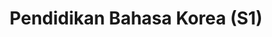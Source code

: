 ---
title: "Pendidikan Bahasa Korea (S1)"
menu:
  - id: "profil"
    label: "Tentang Prodi"
  - id: "akreditasi"
    label: "Akreditasi"
  - id: "kurikulum"
    label: "Kurikulum"
    external: "https://kurikulum.upi.edu/struktur/prodi/C115"
  - id: "dosen"
    label: "Dosen"  
  - id: "struktur-organisasi"
    label: "Struktur Organisasi"
  - id: "fasilitas"
    label: "Fasilitas"
  # - id: "kerja-sama"
  #   label: "Kerja Sama"
  - id: "penelitian"
    label: "Penelitian"  
  - id: "jurnal"
    label: "Jurnal"  
    external: "https://ejournal.upi.edu/index.php/JoKAL/index"
  - id: "pmb"
    label: "PMB / Pendaftaran"
    external: "https://pmb.upi.edu/"
sections:
  profil:
    title: "Tentang Pendidikan Bahasa Korea S1"
    content: |
            <section class="bg-white dark:bg-gray-900 pt-10 md:pt-10 pb-12 md:pb-24 px-0">
            <div class="max-w-6xl mx-auto px-4">
            <h2 class="text-xl font-semibold text-purple-800 dark:text-purple-300 mb-2">Sejarah</h2><br>

            <!-- Timeline sejarah -->
            <div class="relative border-l-2 border-purple-300 dark:border-purple-600 pl-14 space-y-10 mb-6">
            <div class="relative">
              <div class="absolute w-4 h-4 bg-purple-600 rounded-full -left-6 top-1.5"></div>
              <h3 class="text-base font-semibold text-purple-800 dark:text-purple-300">2007 – Kursus Bahasa Korea Dimulai</h3>
              <p class="text-gray-700 dark:text-gray-300 mt-1">Balai Bahasa UPI menyelenggarakan kursus Bahasa Korea pertama kali dan terus berjalan hingga saat ini.</p>
            </div>
            <div class="relative">
              <div class="absolute w-4 h-4 bg-purple-600 rounded-full -left-6 top-1.5"></div>
              <h3 class="text-base font-semibold text-purple-800 dark:text-purple-300">2015 – Prodi Diresmikan</h3>
              <p class="text-gray-700 dark:text-gray-300 mt-1">Berdasarkan SK Rektor UPI Nomor 5181/UN40/HK/2015 tanggal 5 Agustus 2015, Prodi Pendidikan Bahasa Korea resmi dibuka di bawah naungan FPBS UPI.</p>
            </div>
            <div class="relative">
              <div class="absolute w-4 h-4 bg-purple-600 rounded-full -left-6 top-1.5"></div>
              <h3 class="text-base font-semibold text-purple-800 dark:text-purple-300">2015 – Angkatan Pertama</h3>
              <p class="text-gray-700 dark:text-gray-300 mt-1">Sebanyak 53 mahasiswa diterima sebagai angkatan pertama Prodi Pendidikan Bahasa Korea.</p>
            </div>
            <div class="relative">
              <div class="absolute w-4 h-4 bg-purple-600 rounded-full -left-6 top-1.5"></div>
              <h3 class="text-base font-semibold text-purple-800 dark:text-purple-300">2018 – Pengajuan Akreditasi BAN-PT</h3>
              <p class="text-gray-700 dark:text-gray-300 mt-1">Prodi mengajukan akreditasi nasional ke BAN-PT sebagai langkah pengakuan mutu akademik secara formal.</p>
            </div>
            <div class="relative">
              <div class="absolute w-4 h-4 bg-purple-600 rounded-full -left-6 top-1.5"></div>
              <h3 class="text-base font-semibold text-purple-800 dark:text-purple-300">2019 – Peringkat B dari BAN-PT</h3>
              <p class="text-gray-700 dark:text-gray-300 mt-1">Prodi memperoleh peringkat B berdasarkan SK BAN-PT No. 4598/SK/BAN-PT/Akred/S/X/2019.</p>
            </div>
            <div class="relative">
              <div class="absolute w-4 h-4 bg-purple-600 rounded-full -left-6 top-1.5"></div>
              <h3 class="text-base font-semibold text-purple-800 dark:text-purple-300">2024 – Akreditasi Unggul LAMDIK</h3>
              <p class="text-gray-700 dark:text-gray-300 mt-1">Prodi memperoleh akreditasi <strong>Unggul</strong> dari LAMDIK berdasarkan SK No. 845/SK/LAMDIK/Ak/S/VIII/2024.</p>
            </div>
            </div>

                <!-- Keterangan tambahan -->
                <p class="text-gray-700 dark:text-gray-300 mb-6">Sejak awal berdiri, jumlah peminat Program Studi Pendidikan Bahasa Korea terus meningkat, dari 220 orang hingga mencapai 1.859 orang pada tahun 2022, dengan kuota penerimaan mahasiswa baru sebanyak 80 orang setiap tahunnya. Hingga kini, Prodi telah meluluskan sekitar 180 alumni yang tersebar di berbagai sektor pekerjaan, seperti pendidikan, penerjemahan, industri manufaktur, sekretariat, dan lainnya; beberapa di antaranya juga melanjutkan studi magister di universitas ternama di dalam dan luar negeri. Prodi juga aktif menjalin kerja sama dengan berbagai lembaga nasional seperti AJARI, PELBAKORI, APSKI, King Sejong Institute, dan KCCI, serta institusi luar negeri seperti KOICA, Korea Foundation, AKS, Soonchun Hyang University, Sookmyung Women’s University, dan Jeju National University.</p>

                <!-- Visi -->
                <h2 class="text-xl font-semibold text-purple-800 dark:text-purple-300 mb-2">Visi</h2>
                <p class="text-gray-700 dark:text-gray-300 mb-6">Menjadi pelopor program studi pelaksana pendidikan yang unggul di bidang pendidikan bahasa dan kebudayaan Korea dengan sistem manajemen mutu berstandar internasional periode 2021–2025.</p>

                <!-- Misi -->
                <h2 class="text-xl font-semibold text-purple-800 dark:text-purple-300 mb-2">Misi</h2>
                <ol class="list-decimal pl-6 text-gray-700 dark:text-gray-300 mb-6 space-y-2">
                  <li>Menyelenggarakan pendidikan yang berfokus pada ilmu pendidikan bahasa dan kebudayaan Korea dengan sistem manajemen mutu berstandar internasional.</li>
                  <li>Melaksanakan penelitian unggul dalam bidang ilmu pendidikan bahasa dan kebudayaan Korea yang layak publikasi pada jurnal terindeks dan/atau bereputasi.</li>
                  <li>Mengembangkan, menerapkan, dan memanfaatkan ilmu dalam bidang pendidikan bahasa dan kebudayaan Korea melalui pengabdian kepada masyarakat.</li>
                  <li>Meningkatkan pencitraan dan kerja sama dengan berbagai lembaga nasional dan internasional.</li>
                </ol>

                <!-- Tujuan -->
                <h2 class="text-xl font-semibold text-purple-800 dark:text-purple-300 mb-2">Tujuan</h2>
                <ol class="list-decimal pl-6 text-gray-700 dark:text-gray-300 mb-6 space-y-2">
                  <li>Terselenggaranya pendidikan yang berfokus pada ilmu pendidikan bahasa dan kebudayaan Korea dengan sistem manajemen mutu berstandar internasional.</li>
                  <li>Terlaksananya penelitian unggul dalam bidang pendidikan bahasa dan kebudayaan Korea yang layak publikasi pada jurnal terindeks dan/atau bereputasi.</li>
                  <li>Terlaksananya pengembangan dan kebudayaan Korea melalui pengabdian kepada masyarakat.</li>
                  <li>Meningkatnya citra dan kerja sama dengan berbagai lembaga nasional dan internasional.</li>
                </ol>

                <!-- Kompetensi -->
                <h2 class="text-xl font-semibold text-purple-800 dark:text-purple-300 mb-2">Kompetensi Lulusan</h2>
                <ol class="list-decimal pl-6 text-gray-700 dark:text-gray-300 mb-6 space-y-2">
                  <li>Memiliki kecakapan utama sebagai tenaga pendidik di bidang studi bahasa dan budaya Korea.</li>
                  <li>Memiliki kecakapan dalam bidang penulisan, penerjemahan, jurnalistik, kesenian, dan penelitian.</li>
                  <li>Memiliki kecakapan bahasa Korea dalam bidang pariwisata, perkantoran, bisnis, dan iptek.</li>
                </ol>

                <h2 class="text-xl font-semibold text-purple-800 dark:text-purple-300 mb-2">Kontak Prodi</h2>
                <p class="text-gray-700 dark:text-gray-300 mb-6">
                  Program Studi Pendidikan Bahasa Korea<br>
                  Fakultas Pendidikan Bahasa dan Sastra – Universitas Pendidikan Indonesia<br>
                  Jl. Dr. Setiabudhi No. 229, Gedung A FPBS UPI, Lantai 1<br>
                  Kode Pos 40154 Kota Bandung<br>
                  Telepon: 085161480508<br>
                  Email: <a href="mailto:dikkorea@upi.edu" class="text-purple-700 dark:text-purple-300 hover:underline">dikkorea@upi.edu</a><br>
                  Instagram: <a href="https://instagram.com/dikkoreaupi" class="text-purple-700 dark:text-purple-300 hover:underline">@dikkoreaupi</a>
                </p>
              </div>
            </section>
        
      
  akreditasi:
    title: "Akreditasi Pendidikan Bahasa Korea S1"
    content: |
      <section class="bg-white dark:bg-gray-900 pt-10 md:pt-10 px-4">
        <div class="max-w-6xl mx-auto">

          <!-- Toggle Nasional -->
          <details class="mb-6 border border-gray-300 dark:border-gray-700 rounded-lg overflow-hidden">
            <summary class="cursor-pointer px-4 py-3 bg-gray-100 dark:bg-gray-800 text-gray-800 dark:text-white font-medium hover:bg-gray-200 dark:hover:bg-gray-700">
              Akreditasi Nasional (LAMDIK)
            </summary>
            <div class="px-4 py-4 text-gray-700 dark:text-gray-300">
              <p class="mb-4">
                Prodi Pendidikan Bahasa Korea FPBS UPI saat ini terakreditasi <strong>UNGGUL</strong> berdasarkan SK LAMDIK Nomor 845/SK/LAMDIK/Ak/S/VIII/2024. Masa berlaku akreditasi ini dimulai sejak <strong>7 Agustus 2024</strong> hingga <strong>6 Agustus 2029</strong>. Informasi lebih lanjut dapat diakses melalui laman resmi LAMDIK berikut:
                <a href="https://lamdik.or.id" target="_blank" class="text-purple-700 hover:underline">https://lamdik.or.id</a>
              </p>
              <img src="/images/akreditasi/korea/lamdik-korea.webp" alt="Sertifikat Akreditasi LAMDIK" class="w-full rounded-lg">
            </div>
          </details>

          <!-- Toggle Internasional -->
          <details class="border border-gray-300 dark:border-gray-700 rounded-lg overflow-hidden">
            <summary class="cursor-pointer px-4 py-3 bg-gray-100 dark:bg-gray-800 text-gray-800 dark:text-white font-medium hover:bg-gray-200 dark:hover:bg-gray-700">
              Akreditasi Internasional (ACQUIN)
            </summary>
            <div class="px-4 py-4 text-gray-700 dark:text-gray-300">
              <p class="mb-4">
                Secara internasional, Prodi Pendidikan Bahasa Korea FPBS UPI telah mendapatkan akreditasi dari <strong>ACQUIN (Accreditation, Certification and Quality Assurance Institute)</strong>, lembaga akreditasi pendidikan tinggi dari Jerman. Akreditasi ini berlaku hingga <strong>30 September 2030</strong> berdasarkan sertifikat yang diterbitkan di Bayreuth pada <strong>10 Maret 2025</strong>.
              </p>
              <img src="/images/akreditasi/korea/acquin-korea.webp" alt="Sertifikat Akreditasi ACQUIN" class="w-full rounded-lg">
            </div>
          </details>

        </div>
      </section>


  fasilitas:
    title: "Fasilitas"
    content: |

      <!-- Section Fasilitas -->
      <section class="bg-white dark:bg-gray-900 pt-10 md:pt-10 px-4">
        <div class="max-w-6xl mx-auto">

          <!-- Fasilitas FPBS -->
          <details open class="mb-6 border border-gray-300 dark:border-gray-700 rounded-lg overflow-hidden">
            <summary class="bg-gray-100 dark:bg-gray-800 px-4 py-3 cursor-pointer font-semibold text-gray-800 dark:text-white">
              Fasilitas di FPBS UPI
            </summary>
            <div class="px-4 py-4 text-gray-800 dark:text-gray-300">
              <p class="mb-4">
                Daftar lengkap fasilitas khusus di lingkungan Fakultas Pendidikan Bahasa dan Sastra (FPBS) UPI tersedia melalui tautan berikut.
              </p>
              <a href="/profil/fasilitas.html" class="inline-block bg-purple-700 hover:bg-purple-800 text-white px-5 py-2 rounded-lg transition" target="_blank">
                Lihat Fasilitas FPBS
              </a>
            </div>
          </details>

          <!-- Fasilitas UPI -->
          <details class="border border-gray-300 dark:border-gray-700 rounded-lg overflow-hidden">
            <summary class="bg-gray-100 dark:bg-gray-800 px-4 py-3 cursor-pointer font-semibold text-gray-800 dark:text-white">
              Fasilitas Umum di UPI
            </summary>
            <div class="px-4 py-4 text-gray-800 dark:text-gray-300">
              <p class="mb-4">
                Selain di fakultas, UPI juga menyediakan berbagai fasilitas penunjang umum untuk sivitas akademika secara keseluruhan.
              </p>
              <a href="https://www.upi.edu/pendidikan/fasilitas" class="inline-block bg-purple-700 hover:bg-purple-800 text-white px-5 py-2 rounded-lg transition" target="_blank">
                Lihat Fasilitas UPI
              </a>
            </div>
          </details>
        </div>
      </section>      

  struktur-organisasi:
    title: "Struktur Organisasi"
    content: |
      <section class="bg-white dark:bg-gray-900 pt-10 md:pt-10 px-0">
      <div class="bg-gray-100 dark:bg-gray-800 p-4 rounded-xl overflow-x-auto">
        <div id="svg-tree" style="min-width: 1000px; height: 100%;"></div>
      </div>
        </section>
        <script>
          document.addEventListener('DOMContentLoaded', () => {
            const withDomain = (path) => {
              const baseUrl = window.location.origin;
              return path.startsWith("http") ? path : baseUrl + path;
            };

            const data = {
              id: "ketua",
              data: {
                imageURL: withDomain("/images/dosen/korea/didin.webp"),
                name: "Didin Samsudin, S.E., M.M., CHCM., CIT.",
                title: "Ketua Prodi <br> Publikasi IJE & JOKAL"
              },
              children: [
                {
                  id: "gkm",
                  data: {
                    imageURL: withDomain("/images/dosen/korea/arif.webp"),
                    name: "Arif Husein Lubis, S.Pd., M.Pd.",
                    title: "Gugus Kendali Mutu"
                  }
                },
                {
                  id: "tpk",
                  data: {
                    imageURL: withDomain("/images/dosen/korea/risa.webp"),
                    name: "Risa Triarisanti, S.Pd., M.Pd.",
                    title: "Tim Penyusun Kurikulum"
                  }
                },
                {
                  id: "dpk",
                  data: {
                    imageURL: withDomain("/images/dosen/korea/ashanti.webp"),
                    name: "Ashanti Widyana, S.Hum., M.A.",
                    title: "Dosen Pembimbing Kemahasiswaan"
                  }
                },
                {
                  id: "media",
                  data: {
                    imageURL: withDomain("/images/dosen/korea/jayanti.webp"),
                    name: "Jayanti Megasari, S.S., M.A.",
                    title: "Pengelola Website & Media Sosial"
                  }
                },
                {
                  id: "skm",
                  data: {
                    imageURL: withDomain("/images/dosen/korea/vela.webp"),
                    name: "Velayeti Nurfitriana Ansas, S.Pd., M.Pd.",
                    title: "Anggota SKM"
                  }
                },
                {
                  id: "staf",
                  data: {
                    imageURL: withDomain("/images/staf/asep.webp"),
                    name: "Asep Ahmad Suja’i, M.Pd.",
                    title: "Staf Prodi"
                  }
                }
              ]
            };

            const container = document.getElementById('svg-tree');
            setTimeout(() => {
              const tree = new ApexTree(container, {
                contentKey: "data",
                width: container.clientWidth || 1000,
                nodeWidth: 240,
                nodeHeight: 120,
                direction: "top",
                childrenSpacing: 50,
                siblingSpacing: 30,
                fontColor: "#fff",
                borderColor: "transparent",
                canvasStyle: document.documentElement.classList.contains('dark')
                  ? "background: #1f2937;"
                  : "background: #f6f6f6;",
                enableToolbar: true,
                nodeTemplate: (content) => `
                  <div style='display: flex; align-items: center; justify-content: space-between; padding: 10px; height: 100%; box-sizing: border-box; background-color: #4f46e5; border-left: 8px solid #8b5cf6;'>
                    <div style='flex-grow: 1; padding-right: 10px; text-align: left; font-family: Arial;'>
                      <div style="font-weight: bold; font-size: 14px; color: white;">${content.name}</div>
                      <div style="font-size: 12px; color: white;">${content.title}</div>
                    </div>
                    <img src='${content.imageURL}' alt='' style='width: 50px; height: 50px; border-radius: 50%; object-fit: cover;'/>
                  </div>
                `
              });
              tree.render(data);
            }, 100);

            new MutationObserver(() => {
              container.style.background = document.documentElement.classList.contains('dark')
                ? '#1f2937'
                : '#f6f6f6';
            }).observe(document.documentElement, { attributes: true, attributeFilter: ['class'] });
          });
        </script>


        <div class="max-w-6xl mx-auto px-4 pt-18">
        <h2 class="text-xl font-semibold text-purple-800 dark:text-purple-300 mb-6">Detail Personalia Struktur Organisasi</h2>
        <div class="grid grid-cols-1 sm:grid-cols-2 md:grid-cols-3 gap-6">

          <!-- 1 -->
          <div class="bg-white dark:bg-gray-800 rounded-lg shadow p-4 text-center">
            <img src="/images/dosen/korea/didin.webp" alt="Didin Samsudin" class="mx-auto w-24 h-24 object-cover rounded-full mb-3">
            <h3 class="font-semibold text-lg text-gray-900 dark:text-white">Didin Samsudin, S.E., M.M., CHCM., CIT.</h3>
            <p class="text-sm text-gray-600 dark:text-gray-300">Ketua Prodi <br>Publikasi IJE & JOKAL</p>
            <p class="text-xs text-gray-500 dark:text-gray-400 mt-1"><i class="fas fa-envelope mr-1"></i> didinsamsudin@upi.edu</p>
          </div>

          <!-- 2 -->
          <div class="bg-white dark:bg-gray-800 rounded-lg shadow p-4 text-center">
            <img src="/images/dosen/korea/arif.webp" alt="Arif Husein" class="mx-auto w-24 h-24 object-cover rounded-full mb-3">
            <h3 class="font-semibold text-lg text-gray-900 dark:text-white">Arif Husein Lubis, S.Pd., M.Pd.</h3>
            <p class="text-sm text-gray-600 dark:text-gray-300">Ketua Gugus Kendali Mutu (GKM)</p>
            <p class="text-xs text-gray-500 dark:text-gray-400 mt-1"><i class="fas fa-envelope mr-1"></i> lubis_ah@upi.edu</p>
          </div>

          <!-- 3 -->
          <div class="bg-white dark:bg-gray-800 rounded-lg shadow p-4 text-center">
            <img src="/images/dosen/korea/risa.webp" alt="Risa Triarisanti" class="mx-auto w-24 h-24 object-cover rounded-full mb-3">
            <h3 class="font-semibold text-lg text-gray-900 dark:text-white">Risa Triarisanti, S.Pd., M.Pd.</h3>
            <p class="text-sm text-gray-600 dark:text-gray-300">Ketua Tim Pengembang Kurikulum</p>
            <p class="text-xs text-gray-500 dark:text-gray-400 mt-1"><i class="fas fa-envelope mr-1"></i> risatriarisanti@upi.edu</p>
          </div>

          <!-- 4 -->
          <div class="bg-white dark:bg-gray-800 rounded-lg shadow p-4 text-center">
            <img src="/images/dosen/korea/ashanti.webp" alt="Ashanti Widyana" class="mx-auto w-24 h-24 object-cover rounded-full mb-3">
            <h3 class="font-semibold text-lg text-gray-900 dark:text-white">Ashanti Widyana, S.Hum., M.A.</h3>
            <p class="text-sm text-gray-600 dark:text-gray-300">Dosen Pembimbing Kemahasiswaan</p>
            <p class="text-xs text-gray-500 dark:text-gray-400 mt-1"><i class="fas fa-envelope mr-1"></i> ashantiwdn@upi.edu</p>
          </div>

          <!-- 5 -->
          <div class="bg-white dark:bg-gray-800 rounded-lg shadow p-4 text-center">
            <img src="/images/dosen/korea/jayanti.webp" alt="Jayanti Megasari" class="mx-auto w-24 h-24 object-cover rounded-full mb-3">
            <h3 class="font-semibold text-lg text-gray-900 dark:text-white">Jayanti Megasari, S.S., M.A.</h3>
            <p class="text-sm text-gray-600 dark:text-gray-300">Pengelola Website dan Media Sosial</p>
            <p class="text-xs text-gray-500 dark:text-gray-400 mt-1"><i class="fas fa-envelope mr-1"></i> jayanti_megasari@upi.edu</p>
          </div>

          <!-- 6 -->
          <div class="bg-white dark:bg-gray-800 rounded-lg shadow p-4 text-center">
            <img src="/images/dosen/korea/vela.webp" alt="Velayeti Nurfitriana Ansas" class="mx-auto w-24 h-24 object-cover rounded-full mb-3">
            <h3 class="font-semibold text-lg text-gray-900 dark:text-white">Velayeti Nurfitriana Ansas, S.Pd., M.Pd.</h3>
            <p class="text-sm text-gray-600 dark:text-gray-300">Anggota SKM</p>
            <p class="text-xs text-gray-500 dark:text-gray-400 mt-1"><i class="fas fa-envelope mr-1"></i> velaansas@upi.edu</p>
          </div>

          <!-- 7 -->
          <div class="bg-white dark:bg-gray-800 rounded-lg shadow p-4 text-center">
            <img src="/images/staf/asep.webp" alt="Asep Ahmad Suja’i" class="mx-auto w-24 h-24 object-cover rounded-full mb-3">
            <h3 class="font-semibold text-lg text-gray-900 dark:text-white">Asep Ahmad Suja’i, M.Pd.</h3>
            <p class="text-sm text-gray-600 dark:text-gray-300">Staf Program Studi</p>
            <p class="text-xs text-gray-500 dark:text-gray-400 mt-1"><i class="fas fa-envelope mr-1"></i> asep@upi.edu</p>
          </div>

        </div>
      </div>

  dosen:
    title: "Dosen Pendidikan Bahasa Korea S1"
    content: |
      <section class="bg-white dark:bg-gray-900 pt-10 md:pt-10 pb-12 md:pb-24 px-0">
        <div class="max-w-6xl mx-auto text-center">
          <div class="dosen-gallery grid grid-cols-2 sm:grid-cols-4 gap-4">

            <div class="bg-white dark:bg-gray-800 rounded-lg shadow hover:shadow-2xl transition-shadow duration-300 ease-in-out text-center pb-4 px-2">
              <a href="/images/dosen/korea/didin.webp" class="zoomable" data-pswp-width="800" data-pswp-height="1067">
                <img src="/images/dosen/korea/didin.webp" alt="Didin" class="w-full aspect-[3/4] object-cover object-top rounded-t-lg mb-2">
              </a>
              <h3 class="text-base font-semibold text-gray-900 dark:text-white mb-1">Didin Samsudin, S.E., M.M., CHCM., CIT.</h3>
              <p class="text-xs text-gray-500 dark:text-gray-400 mb-1">Jabatan Fungsional:</p>
              <p class="text-[#422367] dark:text-purple-300 font-medium mb-1">Lektor</p>
              <p class="text-xs text-gray-500 dark:text-gray-400 mb-2"><i class="fas fa-envelope mr-1"></i> didinsamsudin@upi.edu</p>
              <div class="flex justify-center gap-4 text-sm">
                <a href="https://scholar.google.co.id/citations?hl=id&user=521Yj7MAAAAJ" target="_blank" class="text-gray-600 dark:text-gray-300 hover:text-purple-600"><i class="fab fa-google"></i> Scholar</a>
                <a href="https://sinta.kemdikbud.go.id/authors/profile/6102061" target="_blank" class="text-gray-600 dark:text-gray-300 hover:text-purple-600"><i class="fas fa-graduation-cap"></i> SINTA</a>
              </div>
            </div>

            <div class="bg-white dark:bg-gray-800 rounded-lg shadow hover:shadow-2xl transition-shadow duration-300 ease-in-out text-center pb-4 px-2">
              <a href="/images/dosen/korea/risa.webp" class="zoomable" data-pswp-width="800" data-pswp-height="1067">
                <img src="/images/dosen/korea/risa.webp" alt="Risa" class="w-full aspect-[3/4] object-cover object-top rounded-t-lg mb-2">
              </a>
              <h3 class="text-base font-semibold text-gray-900 dark:text-white mb-1">Risa Triarisanti, M.Pd.</h3>
              <p class="text-xs text-gray-500 dark:text-gray-400 mb-1">Jabatan Fungsional:</p>
              <p class="text-[#422367] dark:text-purple-300 font-medium mb-1">Lektor</p>
              <p class="text-xs text-gray-500 dark:text-gray-400 mb-2"><i class="fas fa-envelope mr-1"></i> risatriarisanti@upi.edu</p>
              <div class="flex justify-center gap-4 text-sm">
                <a href="https://scholar.google.co.id/citations?hl=id&user=6euAfHoAAAAJ" target="_blank" class="text-gray-600 dark:text-gray-300 hover:text-purple-600"><i class="fab fa-google"></i> Scholar</a>
                <a href="https://sinta.kemdikbud.go.id/authors/profile/6102047" target="_blank" class="text-gray-600 dark:text-gray-300 hover:text-purple-600"><i class="fas fa-graduation-cap"></i> SINTA</a>
              </div>
            </div>

            <div class="bg-white dark:bg-gray-800 rounded-lg shadow hover:shadow-2xl transition-shadow duration-300 ease-in-out text-center pb-4 px-2">
              <a href="/images/dosen/korea/vela.webp" class="zoomable" data-pswp-width="800" data-pswp-height="1067">
                <img src="/images/dosen/korea/vela.webp" alt="Vela" class="w-full aspect-[3/4] object-cover object-top rounded-t-lg mb-2">
              </a>
              <h3 class="text-base font-semibold text-gray-900 dark:text-white mb-1">Velayeti Nurfitriana Ansas, M.Pd.</h3>
              <p class="text-xs text-gray-500 dark:text-gray-400 mb-1">Jabatan Fungsional:</p>
              <p class="text-[#422367] dark:text-purple-300 font-medium mb-1">Lektor</p>
              <p class="text-xs text-gray-500 dark:text-gray-400 mb-2"><i class="fas fa-envelope mr-1"></i> velaansas@upi.edu</p>
              <div class="flex justify-center gap-4 text-sm">
                <a href="https://scholar.google.co.id/citations?hl=id&user=6wVyIQcAAAAJ" target="_blank" class="text-gray-600 dark:text-gray-300 hover:text-purple-600"><i class="fab fa-google"></i> Scholar</a>
                <a href="https://sinta.kemdikbud.go.id/authors/profile/6100520" target="_blank" class="text-gray-600 dark:text-gray-300 hover:text-purple-600"><i class="fas fa-graduation-cap"></i> SINTA</a>
              </div>
            </div>

            <div class="bg-white dark:bg-gray-800 rounded-lg shadow hover:shadow-2xl transition-shadow duration-300 ease-in-out text-center pb-4 px-2">
              <a href="/images/dosen/korea/asma.webp" class="zoomable" data-pswp-width="800" data-pswp-height="1067">
                <img src="/images/dosen/korea/asma.webp" alt="Asma" class="w-full aspect-[3/4] object-cover object-top rounded-t-lg mb-2">
              </a>
              <h3 class="text-base font-semibold text-gray-900 dark:text-white mb-1">Asma Azizah, S.S., M.A.</h3>
              <p class="text-xs text-gray-500 dark:text-gray-400 mb-1">Jabatan Fungsional:</p>
              <p class="text-[#422367] dark:text-purple-300 font-medium mb-1">Lektor</p>
              <p class="text-xs text-gray-500 dark:text-gray-400 mb-2"><i class="fas fa-envelope mr-1"></i> asma.azizah@upi.edu</p>
              <div class="flex justify-center gap-4 text-sm">
                <a href="https://scholar.google.co.id/citations?hl=id&user=uO0HZFYAAAAJ" target="_blank" class="text-gray-600 dark:text-gray-300 hover:text-purple-600"><i class="fab fa-google"></i> Scholar</a>
                <a href="https://sinta.kemdikbud.go.id/authors/profile/6705531" target="_blank" class="text-gray-600 dark:text-gray-300 hover:text-purple-600"><i class="fas fa-graduation-cap"></i> SINTA</a>
              </div>
            </div>

            <div class="bg-white dark:bg-gray-800 rounded-lg shadow hover:shadow-2xl transition-shadow duration-300 ease-in-out text-center pb-4 px-2">
              <a href="/images/dosen/korea/jayanti.webp" class="zoomable" data-pswp-width="800" data-pswp-height="1067">
                <img src="/images/dosen/korea/jayanti.webp" alt="Jayanti" class="w-full aspect-[3/4] object-cover object-top rounded-t-lg mb-2">
              </a>
              <h3 class="text-base font-semibold text-gray-900 dark:text-white mb-1">Jayanti Megasari, S.S., M.A.</h3>
              <p class="text-xs text-gray-500 dark:text-gray-400 mb-1">Jabatan Fungsional:</p>
              <p class="text-[#422367] dark:text-purple-300 font-medium mb-1">Lektor</p>
              <p class="text-xs text-gray-500 dark:text-gray-400 mb-2"><i class="fas fa-envelope mr-1"></i> jayanti_megasari@upi.edu</p>
              <div class="flex justify-center gap-4 text-sm">
                <a href="https://scholar.google.co.id/citations?hl=id&user=gYTPoQIAAAAJ" target="_blank" class="text-gray-600 dark:text-gray-300 hover:text-purple-600"><i class="fab fa-google"></i> Scholar</a>
                <a href="https://sinta.kemdikbud.go.id/authors/profile/6745831" target="_blank" class="text-gray-600 dark:text-gray-300 hover:text-purple-600"><i class="fas fa-graduation-cap"></i> SINTA</a>
              </div>
            </div>
            <div class="bg-white dark:bg-gray-800 rounded-lg shadow hover:shadow-2xl transition-shadow duration-300 ease-in-out text-center pb-4 px-2">
              <a href="/images/dosen/korea/ashanti.webp" class="zoomable" data-pswp-width="800" data-pswp-height="1067">
                <img src="/images/dosen/korea/ashanti.webp" alt="Ashanti" class="w-full aspect-[3/4] object-cover object-top rounded-t-lg mb-2">
              </a>
              <h3 class="text-base font-semibold text-gray-900 dark:text-white mb-1">Ashanti Widyana, S.Hum., M.A.</h3>
              <p class="text-xs text-gray-500 dark:text-gray-400 mb-1">Jabatan Fungsional:</p>
              <p class="text-[#422367] dark:text-purple-300 font-medium mb-1">Lektor</p>
              <p class="text-xs text-gray-500 dark:text-gray-400 mb-2"><i class="fas fa-envelope mr-1"></i> ashantiwdn@upi.edu</p>
              <div class="flex justify-center gap-4 text-sm">
                <a href="https://scholar.google.co.id/citations?hl=id&user=nyuo3qwAAAAJ" target="_blank" class="text-gray-600 dark:text-gray-300 hover:text-purple-600"><i class="fab fa-google"></i> Scholar</a>
                <a href="https://sinta.kemdikbud.go.id/authors/profile/6745826" target="_blank" class="text-gray-600 dark:text-gray-300 hover:text-purple-600"><i class="fas fa-graduation-cap"></i> SINTA</a>
              </div>
            </div>

            <div class="bg-white dark:bg-gray-800 rounded-lg shadow hover:shadow-2xl transition-shadow duration-300 ease-in-out text-center pb-4 px-2">
              <a href="/images/dosen/korea/arif.webp" class="zoomable" data-pswp-width="800" data-pswp-height="1067">
                <img src="/images/dosen/korea/arif.webp" alt="Arif" class="w-full aspect-[3/4] object-cover object-top rounded-t-lg mb-2">
              </a>
              <h3 class="text-base font-semibold text-gray-900 dark:text-white mb-1">Arif Husein Lubis, M.Pd.</h3>
              <p class="text-xs text-gray-500 dark:text-gray-400 mb-1">Jabatan Fungsional:</p>
              <p class="text-[#422367] dark:text-purple-300 font-medium mb-1">Lektor</p>
              <p class="text-xs text-gray-500 dark:text-gray-400 mb-2"><i class="fas fa-envelope mr-1"></i> lubis_ah@upi.edu</p>
              <div class="flex justify-center gap-4 text-sm">
                <a href="https://scholar.google.co.id/citations?hl=id&user=YmipZ9oAAAAJ" target="_blank" class="text-gray-600 dark:text-gray-300 hover:text-purple-600"><i class="fab fa-google"></i> Scholar</a>
                <a href="https://sinta.kemdikbud.go.id/authors/profile/6755247" target="_blank" class="text-gray-600 dark:text-gray-300 hover:text-purple-600"><i class="fas fa-graduation-cap"></i> SINTA</a>
              </div>
            </div>

            <div class="bg-white dark:bg-gray-800 rounded-lg shadow hover:shadow-2xl transition-shadow duration-300 ease-in-out text-center pb-4 px-2">
              <a href="/images/dosen/korea/leejongho.webp" class="zoomable" data-pswp-width="800" data-pswp-height="1067">
                <img src="/images/dosen/korea/leejongho.webp" alt="Lee Jong Ho" class="w-full aspect-[3/4] object-cover object-top rounded-t-lg mb-2">
              </a>
              <h3 class="text-base font-semibold text-gray-900 dark:text-white mb-1">Lee Jong Ho, M.A., Ph.D.</h3>
              <p class="text-xs text-gray-500 dark:text-gray-400 mb-1">Jabatan Fungsional:</p>
              <p class="text-[#422367] dark:text-purple-300 font-medium mb-2">Dosen Asing</p>
            </div>

            <div class="bg-white dark:bg-gray-800 rounded-lg shadow hover:shadow-2xl transition-shadow duration-300 ease-in-out text-center pb-4 px-2">
              <a href="/images/dosen/korea/chanmi.webp" class="zoomable" data-pswp-width="800" data-pswp-height="1067">
                <img src="/images/dosen/korea/chanmi.webp" alt="Chanmi" class="w-full aspect-[3/4] object-cover object-top rounded-t-lg mb-2">
              </a>
              <h3 class="text-base font-semibold text-gray-900 dark:text-white mb-1">Shin Chanmi, B.A., M.Pd.</h3>
              <p class="text-xs text-gray-500 dark:text-gray-400 mb-1">Jabatan Fungsional:</p>
              <p class="text-[#422367] dark:text-purple-300 font-medium mb-2">Dosen Asing</p>
            </div>

            <div class="bg-white dark:bg-gray-800 rounded-lg shadow hover:shadow-2xl transition-shadow duration-300 ease-in-out text-center pb-4 px-2">
              <a href="/images/dosen/korea/seunghoon.webp" class="zoomable" data-pswp-width="800" data-pswp-height="1067">
                <img src="/images/dosen/korea/seunghoon.webp" alt="Lee Seung Hoon" class="w-full aspect-[3/4] object-cover object-top rounded-t-lg mb-2">
              </a>
              <h3 class="text-base font-semibold text-gray-900 dark:text-white mb-1">Dr. Lee Seung Hoon, M.A.</h3>
              <p class="text-xs text-gray-500 dark:text-gray-400 mb-1">Jabatan Fungsional:</p>
              <p class="text-[#422367] dark:text-purple-300 font-medium mb-2">Dosen Asing</p>
            </div>

            <div class="bg-white dark:bg-gray-800 rounded-lg shadow hover:shadow-2xl transition-shadow duration-300 ease-in-out text-center pb-4 px-2">
              <a href="/images/dosen/korea/jihye.webp" class="zoomable" data-pswp-width="800" data-pswp-height="1067">
                <img src="/images/dosen/korea/jihye.webp" alt="Ji Hye" class="w-full aspect-[3/4] object-cover object-top rounded-t-lg mb-2">
              </a>
              <h3 class="text-base font-semibold text-gray-900 dark:text-white mb-1">Choi Ji Hye, B.A., M.Ed.</h3>
              <p class="text-xs text-gray-500 dark:text-gray-400 mb-1">Jabatan Fungsional:</p>
              <p class="text-[#422367] dark:text-purple-300 font-medium mb-2">Dosen Asing</p>
            </div>

          </div>
        </div>
      </section>


  kerja-sama:
    title: "Kerja Sama Program Studi"
    content: |
          sfasdf


  penelitian:
    title: "Penelitian & Pengabdian Masyarakat"
    content: |
        <section class="bg-white dark:bg-gray-900 pt-10 md:pt-10 pb-12 md:pb-24 px-0">
          <div class="max-w-6xl mx-auto">

            <!-- Penelitian 2024 -->
            <details class="mb-6 border border-gray-300 dark:border-gray-700 rounded-lg overflow-hidden">
              <summary class="cursor-pointer px-4 py-3 bg-gray-100 dark:bg-gray-800 text-gray-800 dark:text-white font-medium hover:bg-gray-200 dark:hover:bg-gray-700">
                Penelitian Dosen Tahun 2024
              </summary>
              <div class="px-4 py-4 bg-white dark:bg-gray-900 text-sm text-gray-700 dark:text-gray-300 space-y-6">
                <div>
                  <p class="font-semibold text-purple-800 dark:text-purple-300">
                    1. Representasi Ideologi melalui Analisis Wacana Kritis dalam Buku Teks Bahasa Korea
                  </p>
                  <p><strong>Ketua:</strong> Risa Triarisanti, S.Pd., M.Pd.</p>
                  <p><strong>Anggota:</strong> Velayeti Nurfitriana Ansas, Asma Azizah, Jayanti Megasari</p>
                  <p><strong>Sumber Pendanaan:</strong> FPBS UPI</p>
                </div>

                <div>
                  <p class="font-semibold text-purple-800 dark:text-purple-300">
                    2. Technological Pedagogical and Content Knowledge (TPACK) Pengajar Bahasa Korea
                  </p>
                  <p><strong>Ketua:</strong> Didin Samsudin, S.E., M.M., CHCM., CIT.</p>
                  <p><strong>Anggota:</strong> Arif Husein Lubis, Ashanti Widyana, Meutia Khaliya</p>
                  <p><strong>Sumber Pendanaan:</strong> FPBS UPI</p>
                </div>
              </div>
            </details>

            <!-- Pengabdian 2024 -->
            <details class="mb-6 border border-gray-300 dark:border-gray-700 rounded-lg overflow-hidden">
              <summary class="cursor-pointer px-4 py-3 bg-gray-100 dark:bg-gray-800 text-gray-800 dark:text-white font-medium hover:bg-gray-200 dark:hover:bg-gray-700">
                Pengabdian Kepada Masyarakat Tahun 2024
              </summary>
              <div class="px-4 py-4 bg-white dark:bg-gray-900 text-sm text-gray-700 dark:text-gray-300 space-y-6">
                <div>
                  <p class="font-semibold text-purple-800 dark:text-purple-300">
                    1. Pembekalan Bahasa Korea Dasar Bidang Pariwisata di Denpasar, Bali
                  </p>
                  <p><strong>Ketua:</strong> Ashanti Widyana, S.Hum., M.A.</p>
                  <p><strong>Anggota:</strong> Didin Samsudin, Asma Azizah, Jayanti Megasari, Teja Mustika</p>
                  <p><strong>Sumber Pendanaan:</strong> FPBS UPI</p>
                </div>

                <div>
                  <p class="font-semibold text-purple-800 dark:text-purple-300">
                    2. Keterampilan Public Speaking Berbasis Multimodal untuk Siswa SMK Jasa Boga
                  </p>
                  <p><strong>Ketua:</strong> Arif Husein Lubis, S.Pd., M.Pd.</p>
                  <p><strong>Anggota:</strong> Risa Triarisanti, Velayeti Nurfitriana Ansas, Ari Arifin Danuwijaya, Meutia Khaliya</p>
                  <p><strong>Sumber Pendanaan:</strong> FPBS UPI</p>
                </div>
              </div>
            </details>

            <!-- Penelitian 2025 -->
            <details class="mb-6 border border-gray-300 dark:border-gray-700 rounded-lg overflow-hidden">
              <summary class="cursor-pointer px-4 py-3 bg-gray-100 dark:bg-gray-800 text-gray-800 dark:text-white font-medium hover:bg-gray-200 dark:hover:bg-gray-700">
                Penelitian Dosen Tahun 2025
              </summary>
              <div class="px-4 py-4 bg-white dark:bg-gray-900 text-sm text-gray-700 dark:text-gray-300 space-y-6">
                <div>
                  <p class="font-semibold text-purple-800 dark:text-purple-300">
                    1. Pembedahan Pola Retorika Digital Storytelling Lintas Bahasa
                  </p>
                  <p><strong>Ketua:</strong> Velayeti Nurfitriana Ansas, S.Pd., M.Pd.</p>
                  <p><strong>Anggota:</strong> Risa Triarisanti, Arif Husein Lubis</p>
                  <p><strong>Sumber Pendanaan:</strong> FPBS UPI</p>
                </div>

                <div>
                  <p class="font-semibold text-purple-800 dark:text-purple-300">
                    2. Eksplorasi Retorika Esai Personal Statement Berbasis GenAI
                  </p>
                  <p><strong>Ketua:</strong> Arif Husein Lubis, S.Pd., M.Pd.</p>
                  <p><strong>Anggota:</strong> Velayeti Nurfitriana Ansas, Dr. Ruswan Dallyono</p>
                  <p><strong>Sumber Pendanaan:</strong> LPPM UPI</p>
                </div>

                <div>
                  <p class="font-semibold text-purple-800 dark:text-purple-300">
                    3. Subordinasi Perempuan dalam Peribahasa Korea
                  </p>
                  <p><strong>Ketua:</strong> Ashanti Widyana, S.Hum., M.A.</p>
                  <p><strong>Anggota:</strong> Didin Samsudin, Asma Azizah, Jayanti Megasari</p>
                  <p><strong>Sumber Pendanaan:</strong> FPBS UPI</p>
                </div>

                <div>
                  <p class="font-semibold text-purple-800 dark:text-purple-300">
                    4. Literasi Kritis Berbasis Cerita & Penilaian Web untuk Guru SD
                  </p>
                  <p><strong>Ketua:</strong> Didin Samsudin, S.E., M.M., CHCM., CIT.</p>
                  <p><strong>Anggota:</strong> Risa Triarisanti</p>
                  <p><strong>Sumber Pendanaan:</strong> FPBS UPI</p>
                </div>
              </div>
            </details>

            <!-- Pengabdian 2025 -->
            <details class="border border-gray-300 dark:border-gray-700 rounded-lg overflow-hidden">
              <summary class="cursor-pointer px-4 py-3 bg-gray-100 dark:bg-gray-800 text-gray-800 dark:text-white font-medium hover:bg-gray-200 dark:hover:bg-gray-700">
                Pengabdian Kepada Masyarakat Tahun 2025
              </summary>
              <div class="px-4 py-4 bg-white dark:bg-gray-900 text-sm text-gray-700 dark:text-gray-300 space-y-6">
                <div>
                  <p class="font-semibold text-purple-800 dark:text-purple-300">
                    1. Pelatihan Prompt-Based AI use untuk Peneliti Pemula
                  </p>
                  <p><strong>Ketua:</strong> Jayanti Megasari, S.S., M.A.</p>
                  <p><strong>Anggota:</strong> Didin Samsudin, Asma Azizah</p>
                  <p><strong>Sumber Pendanaan:</strong> FPBS UPI</p>
                </div>

                <div>
                  <p class="font-semibold text-purple-800 dark:text-purple-300">
                    2. Pelatihan AI Prompt untuk Penulisan Penelitian di FKIP UAD
                  </p>
                  <p><strong>Ketua:</strong> Risa Triarisanti, S.Pd., M.Pd.</p>
                  <p><strong>Anggota:</strong> Arif Husein Lubis</p>
                  <p><strong>Sumber Pendanaan:</strong> FPBS UPI</p>
                </div>
              </div>
            </details>

          </div>
        </section>


---